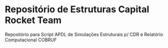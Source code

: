 # Repositório de Estruturas Capital Rocket Team 
Repositório para Script APDL de Simulações Estruturais p/ CDR e Relatório Computacional COBRUF
